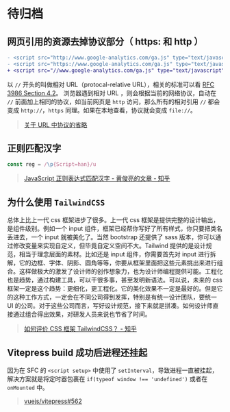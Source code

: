 # 待归档

## 网页引用的资源去掉协议部分（ https: 和 http ）

```diff
- <script src="http://www.google-analytics.com/ga.js" type="text/javascript"></script>
- <script src="https://www.google-analytics.com/ga.js" type="text/javascript"></script>
+ <script src="//www.google-analytics.com/ga.js" type="text/javascript"></script>
```

以 `//` 开头的叫做相对 URL（protocal-relative URL），相关的标准可以看 [RFC 3986 Section 4.2](http://tools.ietf.org/html/rfc3986#section-4.2)。
浏览器遇到相对 URL ，则会根据当前的网络协议，自动在 `//` 前面加上相同的协议，如当前网页是 `http` 访问，那么所有的相对引用 `//` 都会变成 `http://`，`https`
同理。如果在本地查看，协议就会变成 `file://`。

> [关于 URL 中协议的省略](http://pandacafe.net/post/231)

## 正则匹配汉字

```js
const reg = /\p{Script=han}/u
```

> [JavaScript 正则表达式匹配汉字 - 黄俊亮的文章 - 知乎](https://zhuanlan.zhihu.com/p/33335629)

## 为什么使用 `TailwindCSS`

总体上比上一代 css 框架进步了很多。上一代 css 框架是提供完整的设计输出，是组件级别。例如一个 input 组件，框架已经帮你写好了所有样式，你只要把类名丢进去，一个 input 就被美化了。当然 bootstrap 还提供了 sass 版本，你可以通过修改变量来实现自定义，但毕竟自定义空间不大。Tailwind 提供的是设计规范，相当于理念层面的素材。比如还是 input 组件，你需要首先对 input 进行拆解，它的边框、字体、阴影、圆角等等，你要从框架里面把这些元素挑出来进行组合。这样做极大的激发了设计师的创作想象力，也为设计师编程提供可能。工程化也是趋势，通过构建工具，可以干很多事，甚至发明新语法。可以说，未来的 css 框架一定是这个趋势：更细化，更工程化。它的美化效果不一定是最好的。但是它的这种工作方式，一定会在不同公司得到发挥，特别是有统一设计团队，要统一 UI 的公司。对于这些公司而言，写好设计规范，接下来就是拼凑。如何设计师直接通过组合得出效果，对研发人员来说也节省了时间。

> [如何评价 CSS 框架 TailwindCSS？ - 知乎](https://www.zhihu.com/question/337939566)

## Vitepress build 成功后进程还挂起

因为在 SFC 的 `<script setup>` 中使用了 `setInterval`，导致进程一直被挂起，解决方案就是将定时器包裹在 `if(typeof window !== 'undefined')` 或者在 `onMounted` 中。

> [vuejs/vitepress#562](https://github.com/vuejs/vitepress/issues/562)
